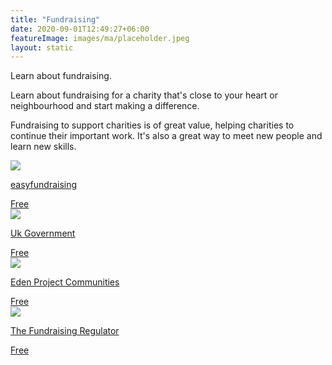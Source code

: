 ```yaml
---
title: "Fundraising"
date: 2020-09-01T12:49:27+06:00
featureImage: images/ma/placeholder.jpeg
layout: static
---
```


Learn about fundraising.

Learn about fundraising for a charity that's close to your heart or neighbourhood and start making a difference.

Fundraising to support charities is of great value, helping charities to continue their important work. It's also a great way to meet new people and learn new skills.

<a class="ma-link" href="https://www.easyfundraising.org.uk/fundraising-ideas/"><div class="ma-card ma-card-Community"><div class="ma-icon"><img src ="/images/icon-check.png"/></div><div class="ma-name"><p>easyfundraising</p></div><div class="ma-paid-text"><span>Free</span></div></div></a><a class="ma-link" href="https://www.gov.uk/guidance/fundraising-legally-and-responsibly"><div class="ma-card ma-card-Community"><div class="ma-icon"><img src ="/images/icon-check.png"/></div><div class="ma-name"><p>Uk Government</p></div><div class="ma-paid-text"><span>Free</span></div></div></a><a class="ma-link" href="https://www.edenprojectcommunities.com/ideas/seven-ways-to-fundraise-for-your-community"><div class="ma-card ma-card-Community"><div class="ma-icon"><img src ="/images/icon-check.png"/></div><div class="ma-name"><p>Eden Project Communities</p></div><div class="ma-paid-text"><span>Free</span></div></div></a><a class="ma-link" href="https://www.fundraisingregulator.org.uk/guidance/topics/community-fundraising-and-events"><div class="ma-card ma-card-Community"><div class="ma-icon"><img src ="/images/icon-check.png"/></div><div class="ma-name"><p>The Fundraising Regulator</p></div><div class="ma-paid-text"><span>Free</span></div></div></a>  

<br/><br/>






